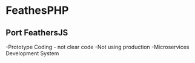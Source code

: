 # FeathesPHP
## Port FeathersJS

-Prototype Coding - not clear code 
-Not using production
-Microservices Development System